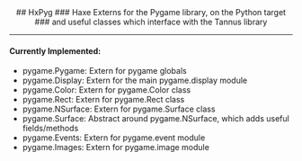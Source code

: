 <center>
	## HxPyg
	### Haxe Externs for the Pygame library, on the Python target
	### and useful classes which interface with the Tannus library
</center>

---

#### Currently Implemented:

- pygame.Pygame: Extern for pygame globals
- pygame.Display: Extern for the main pygame.display module
- pygame.Color: Extern for pygame.Color class
- pygame.Rect: Extern for pygame.Rect class
- pygame.NSurface: Extern for pygame.Surface class
- pygame.Surface: Abstract around pygame.NSurface, which adds useful fields/methods
- pygame.Events: Extern for pygame.event module
- pygame.Images: Extern for pygame.image module
